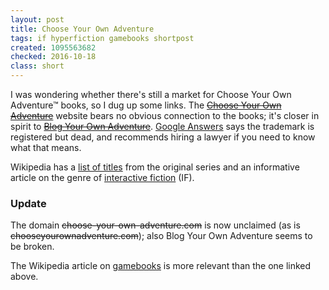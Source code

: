 ```yaml
---
layout: post
title: Choose Your Own Adventure
tags: if hyperfiction gamebooks shortpost
created: 1095563682
checked: 2016-10-18
class: short
---
```

 I was wondering whether there's still a market for Choose Your Own Adventure&trade; books, so I dug up some links.  The [~~Choose Your Own Adventure~~](http://www.choose-your-own-adventure.com/) website bears no obvious connection to the books; it's closer in spirit to [~~Blog Your Own Adventure~~](http://www.blogyourownadventure.com/).  [Google Answers](http://answers.google.com/answers/threadview?id=385733) says the trademark is registered but dead, and recommends hiring a lawyer if you need to know what that means.

Wikipedia has a [list of titles](http://en.wikipedia.org/wiki/Choose_Your_Own_Adventure) from the original series and an informative article on the genre of [interactive fiction](http://en.wikipedia.org/wiki/Interactive_fiction) (IF). 

### Update

The domain ~~choose-your-own-adventure.com~~ is now unclaimed (as is ~~chooseyourownadventure.com~~); also Blog Your Own Adventure seems to be broken.

The Wikipedia article on [gamebooks](https://en.wikipedia.org/wiki/Gamebook) is more relevant than the one linked above.
